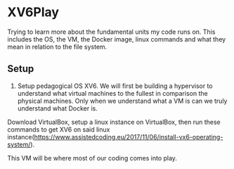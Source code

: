 # XV6Play
Trying to learn more about the fundamental units my code runs on. This includes the OS, the VM, the Docker image, linux commands and what they mean in relation to the file system.


## Setup

1. Setup pedagogical OS XV6. We will first be building a hypervisor to understand what virtual machines to the fullest in comparison the physical machines.
Only when we understand what a VM is can we truly understand what Docker is.

Download VirtualBox, setup a linux instance on VirtualBox, then run these commands to get XV6 on said linux instance(https://www.assistedcoding.eu/2017/11/06/install-vx6-operating-system/).


This VM will be where most of our coding comes into play.
